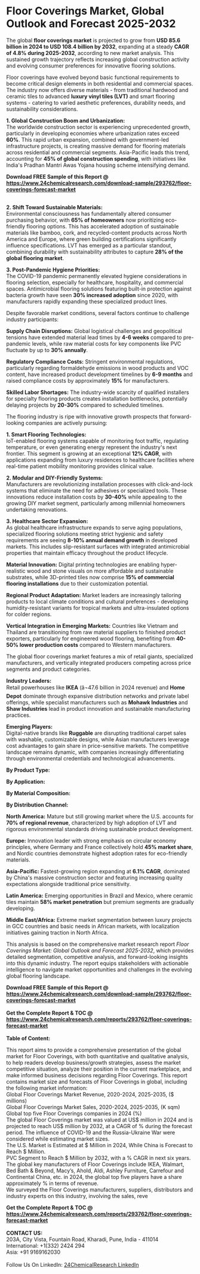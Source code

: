 <h1>Floor Coverings Market, Global Outlook and Forecast 2025-2032</h1><p>The global <strong>floor coverings market</strong> is projected to grow from <strong>USD 85.6 billion in 2024 to USD 108.4 billion by 2032</strong>, expanding at a steady <strong>CAGR of 4.8% during 2025-2032</strong>, according to new market analysis. This sustained growth trajectory reflects increasing global construction activity and evolving consumer preferences for innovative flooring solutions.</p><p>Floor coverings have evolved beyond basic functional requirements to become critical design elements in both residential and commercial spaces. The industry now offers diverse materials - from traditional hardwood and ceramic tiles to advanced <strong>luxury vinyl tiles (LVT)</strong> and smart flooring systems - catering to varied aesthetic preferences, durability needs, and sustainability considerations.</p><p><strong>1. Global Construction Boom and Urbanization:</strong><br>
The worldwide construction sector is experiencing unprecedented growth, particularly in developing economies where urbanization rates exceed <strong>60%</strong>. This rapid urban expansion, combined with government-led infrastructure projects, is creating massive demand for flooring materials across residential and commercial segments. Asia-Pacific leads this trend, accounting for <strong>45% of global construction spending</strong>, with initiatives like India's Pradhan Mantri Awas Yojana housing scheme intensifying demand.</p><div><b>Download FREE Sample of this Report @ 
            <a href="https://www.24chemicalresearch.com/download-sample/293762/floor-coverings-forecast-market">
            https://www.24chemicalresearch.com/download-sample/293762/floor-coverings-forecast-market</a></b></div><br><p><strong>2. Shift Toward Sustainable Materials:</strong><br>
Environmental consciousness has fundamentally altered consumer purchasing behavior, with <strong>65% of homeowners</strong> now prioritizing eco-friendly flooring options. This has accelerated adoption of sustainable materials like bamboo, cork, and recycled-content products across North America and Europe, where green building certifications significantly influence specifications. LVT has emerged as a particular standout, combining durability with sustainability attributes to capture <strong>28% of the global flooring market</strong>.</p><p><strong>3. Post-Pandemic Hygiene Priorities:</strong><br>
The COVID-19 pandemic permanently elevated hygiene considerations in flooring selection, especially for healthcare, hospitality, and commercial spaces. Antimicrobial flooring solutions featuring built-in protection against bacteria growth have seen <strong>30% increased adoption</strong> since 2020, with manufacturers rapidly expanding these specialized product lines.</p><p>Despite favorable market conditions, several factors continue to challenge industry participants:</p><p><strong>Supply Chain Disruptions:</strong> Global logistical challenges and geopolitical tensions have extended material lead times by <strong>4-6 weeks</strong> compared to pre-pandemic levels, while raw material costs for key components like PVC fluctuate by up to <strong>30% annually</strong>.</p><p><strong>Regulatory Compliance Costs:</strong> Stringent environmental regulations, particularly regarding formaldehyde emissions in wood products and VOC content, have increased product development timelines by <strong>6-9 months</strong> and raised compliance costs by approximately <strong>15%</strong> for manufacturers.</p><p><strong>Skilled Labor Shortages:</strong> The industry-wide scarcity of qualified installers for specialty flooring products creates installation bottlenecks, potentially delaying projects by <strong>20-30%</strong> compared to scheduled timelines.</p><p>The flooring industry is ripe with innovative growth prospects that forward-looking companies are actively pursuing:</p><p><strong>1. Smart Flooring Technologies:</strong><br>
IoT-enabled flooring systems capable of monitoring foot traffic, regulating temperature, or even generating energy represent the industry's next frontier. This segment is growing at an exceptional <strong>12% CAGR</strong>, with applications expanding from luxury residences to healthcare facilities where real-time patient mobility monitoring provides clinical value.</p><p><strong>2. Modular and DIY-Friendly Systems:</strong><br>
Manufacturers are revolutionizing installation processes with click-and-lock systems that eliminate the need for adhesives or specialized tools. These innovations reduce installation costs by <strong>30-40%</strong> while appealing to the growing DIY market segment, particularly among millennial homeowners undertaking renovations.</p><p><strong>3. Healthcare Sector Expansion:</strong><br>
As global healthcare infrastructure expands to serve aging populations, specialized flooring solutions meeting strict hygienic and safety requirements are seeing <strong>8-10% annual demand growth</strong> in developed markets. This includes slip-resistant surfaces with integrated antimicrobial properties that maintain efficacy throughout the product lifecycle.</p><p><strong>Material Innovation:</strong> Digital printing technologies are enabling hyper-realistic wood and stone visuals on more affordable and sustainable substrates, while 3D-printed tiles now comprise <strong>15% of commercial flooring installations</strong> due to their customization potential.</p><p><strong>Regional Product Adaptation:</strong> Market leaders are increasingly tailoring products to local climate conditions and cultural preferences - developing humidity-resistant variants for tropical markets and ultra-insulated options for colder regions.</p><p><strong>Vertical Integration in Emerging Markets:</strong> Countries like Vietnam and Thailand are transitioning from raw material suppliers to finished product exporters, particularly for engineered wood flooring, benefiting from <strong>40-50% lower production costs</strong> compared to Western manufacturers.</p><p>The global floor coverings market features a mix of retail giants, specialized manufacturers, and vertically integrated producers competing across price segments and product categories.</p><p><strong>Industry Leaders:</strong><br>
Retail powerhouses like <strong>IKEA</strong> (â¬47.6 billion in 2024 revenue) and <strong>Home Depot</strong> dominate through expansive distribution networks and private label offerings, while specialist manufacturers such as <strong>Mohawk Industries</strong> and <strong>Shaw Industries</strong> lead in product innovation and sustainable manufacturing practices.</p><p><strong>Emerging Players:</strong><br>
Digital-native brands like <strong>Ruggable</strong> are disrupting traditional carpet sales with washable, customizable designs, while Asian manufacturers leverage cost advantages to gain share in price-sensitive markets. The competitive landscape remains dynamic, with companies increasingly differentiating through environmental credentials and technological advancements.</p><p><strong>By Product Type:</strong></p><p><strong>By Application:</strong></p><p><strong>By Material Composition:</strong></p><p><strong>By Distribution Channel:</strong></p><p><strong>North America:</strong> Mature but still growing market where the U.S. accounts for <strong>70% of regional revenue</strong>, characterized by high adoption of LVT and rigorous environmental standards driving sustainable product development.</p><p><strong>Europe:</strong> Innovation leader with strong emphasis on circular economy principles, where Germany and France collectively hold <strong>45% market share</strong>, and Nordic countries demonstrate highest adoption rates for eco-friendly materials.</p><p><strong>Asia-Pacific:</strong> Fastest-growing region expanding at <strong>6.1% CAGR</strong>, dominated by China's massive construction sector and featuring increasing quality expectations alongside traditional price sensitivity.</p><p><strong>Latin America:</strong> Emerging opportunities in Brazil and Mexico, where ceramic tiles maintain <strong>58% market penetration</strong> but premium segments are gradually developing.</p><p><strong>Middle East/Africa:</strong> Extreme market segmentation between luxury projects in GCC countries and basic needs in African markets, with localization initiatives gaining traction in North Africa.</p><p>This analysis is based on the comprehensive market research report <em>Floor Coverings Market: Global Outlook and Forecast 2025-2032</em>, which provides detailed segmentation, competitive analysis, and forward-looking insights into this dynamic industry. The report equips stakeholders with actionable intelligence to navigate market opportunities and challenges in the evolving global flooring landscape.</p><div><b>Download FREE Sample of this Report @ 
            <a href="https://www.24chemicalresearch.com/download-sample/293762/floor-coverings-forecast-market">
            https://www.24chemicalresearch.com/download-sample/293762/floor-coverings-forecast-market</a></b></div><br><div><b>Get the Complete Report & TOC @ 
            <a href="https://www.24chemicalresearch.com/reports/293762/floor-coverings-forecast-market">
            https://www.24chemicalresearch.com/reports/293762/floor-coverings-forecast-market</a></b></div><br>
            <b>Table of Content:</b><p>This report aims to provide a comprehensive presentation of the global market for Floor Coverings, with both quantitative and qualitative analysis, to help readers develop business/growth strategies, assess the market competitive situation, analyze their position in the current marketplace, and make informed business decisions regarding Floor Coverings. This report contains market size and forecasts of Floor Coverings in global, including the following market information:<br />
Global Floor Coverings Market Revenue, 2020-2024, 2025-2035, ($ millions)<br />
Global Floor Coverings Market Sales, 2020-2024, 2025-2035, (K sqm)<br />
Global top five Floor Coverings companies in 2024 (%)<br />
The global Floor Coverings market was valued at US$ million in 2024 and is projected to reach US$ million by 2032, at a CAGR of % during the forecast period. The influence of COVID-19 and the Russia-Ukraine War were considered while estimating market sizes.<br />
The U.S. Market is Estimated at $ Million in 2024, While China is Forecast to Reach $ Million.<br />
PVC Segment to Reach $ Million by 2032, with a % CAGR in next six years.<br />
The global key manufacturers of Floor Coverings include IKEA, Walmart, Bed Bath & Beyond, Macy&#146;s, Ahold, Aldi, Ashley Furniture, Carrefour and Continental China, etc. in 2024, the global top five players have a share approximately % in terms of revenue.<br />
We surveyed the Floor Coverings manufacturers, suppliers, distributors and industry experts on this industry, involving the sales, reve</p><div><b>Get the Complete Report & TOC @ 
            <a href="https://www.24chemicalresearch.com/reports/293762/floor-coverings-forecast-market">
            https://www.24chemicalresearch.com/reports/293762/floor-coverings-forecast-market</a></b></div><br><b>CONTACT US:</b><br>
            203A, City Vista, Fountain Road, Kharadi, Pune, India - 411014<br>
            International: +1(332) 2424 294<br>
            Asia: +91 9169162030 <br><br>
            Follow Us On LinkedIn: <a href="https://www.linkedin.com/company/24chemicalresearch/">24ChemicalResearch LinkedIn</a>
